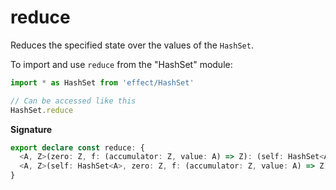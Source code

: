 # reduce

Reduces the specified state over the values of the `HashSet`.

To import and use `reduce` from the "HashSet" module:

```ts
import * as HashSet from 'effect/HashSet'

// Can be accessed like this
HashSet.reduce
```

**Signature**

```ts
export declare const reduce: {
  <A, Z>(zero: Z, f: (accumulator: Z, value: A) => Z): (self: HashSet<A>) => Z
  <A, Z>(self: HashSet<A>, zero: Z, f: (accumulator: Z, value: A) => Z): Z
}
```
